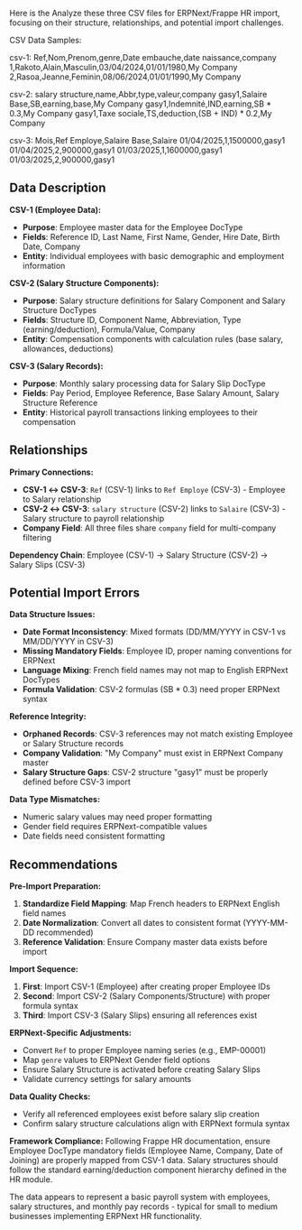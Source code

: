 Here is the Analyze these three CSV files for ERPNext/Frappe HR import, focusing on their structure, relationships, and potential import challenges.

CSV Data Samples:

csv-1:
Ref,Nom,Prenom,genre,Date embauche,date naissance,company
1,Rakoto,Alain,Masculin,03/04/2024,01/01/1980,My Company
2,Rasoa,Jeanne,Feminin,08/06/2024,01/01/1990,My Company

csv-2:
salary structure,name,Abbr,type,valeur,company
gasy1,Salaire Base,SB,earning,base,My Company
gasy1,Indemnité,IND,earning,SB * 0.3,My Company
gasy1,Taxe sociale,TS,deduction,(SB + IND) * 0.2,My Company

csv-3:
Mois,Ref Employe,Salaire Base,Salaire
01/04/2025,1,1500000,gasy1
01/04/2025,2,900000,gasy1
01/03/2025,1,1600000,gasy1
01/03/2025,2,900000,gasy1


## Data Description

**CSV-1 (Employee Data):**
- **Purpose**: Employee master data for the Employee DocType
- **Fields**: Reference ID, Last Name, First Name, Gender, Hire Date, Birth Date, Company
- **Entity**: Individual employees with basic demographic and employment information

**CSV-2 (Salary Structure Components):**
- **Purpose**: Salary structure definitions for Salary Component and Salary Structure DocTypes
- **Fields**: Structure ID, Component Name, Abbreviation, Type (earning/deduction), Formula/Value, Company
- **Entity**: Compensation components with calculation rules (base salary, allowances, deductions)

**CSV-3 (Salary Records):**
- **Purpose**: Monthly salary processing data for Salary Slip DocType
- **Fields**: Pay Period, Employee Reference, Base Salary Amount, Salary Structure Reference
- **Entity**: Historical payroll transactions linking employees to their compensation

## Relationships

**Primary Connections:**
- **CSV-1 ↔ CSV-3**: `Ref` (CSV-1) links to `Ref Employe` (CSV-3) - Employee to Salary relationship
- **CSV-2 ↔ CSV-3**: `salary structure` (CSV-2) links to `Salaire` (CSV-3) - Salary structure to payroll relationship
- **Company Field**: All three files share `company` field for multi-company filtering

**Dependency Chain**: Employee (CSV-1) → Salary Structure (CSV-2) → Salary Slips (CSV-3)

## Potential Import Errors

**Data Structure Issues:**
- **Date Format Inconsistency**: Mixed formats (DD/MM/YYYY in CSV-1 vs MM/DD/YYYY in CSV-3)
- **Missing Mandatory Fields**: Employee ID, proper naming conventions for ERPNext
- **Language Mixing**: French field names may not map to English ERPNext DocTypes
- **Formula Validation**: CSV-2 formulas (SB * 0.3) need proper ERPNext syntax

**Reference Integrity:**
- **Orphaned Records**: CSV-3 references may not match existing Employee or Salary Structure records
- **Company Validation**: "My Company" must exist in ERPNext Company master
- **Salary Structure Gaps**: CSV-2 structure "gasy1" must be properly defined before CSV-3 import

**Data Type Mismatches:**
- Numeric salary values may need proper formatting
- Gender field requires ERPNext-compatible values
- Date fields need consistent formatting

## Recommendations

**Pre-Import Preparation:**
1. **Standardize Field Mapping**: Map French headers to ERPNext English field names
2. **Date Normalization**: Convert all dates to consistent format (YYYY-MM-DD recommended)
3. **Reference Validation**: Ensure Company master data exists before import

**Import Sequence:**
1. **First**: Import CSV-1 (Employee) after creating proper Employee IDs
2. **Second**: Import CSV-2 (Salary Components/Structure) with proper formula syntax
3. **Third**: Import CSV-3 (Salary Slips) ensuring all references exist

**ERPNext-Specific Adjustments:**
- Convert `Ref` to proper Employee naming series (e.g., EMP-00001)
- Map `genre` values to ERPNext Gender field options
- Ensure Salary Structure is activated before creating Salary Slips
- Validate currency settings for salary amounts

**Data Quality Checks:**
- Verify all referenced employees exist before salary slip creation
- Confirm salary structure calculations align with ERPNext formula syntax

**Framework Compliance:**
Following Frappe HR documentation, ensure Employee DocType mandatory fields (Employee Name, Company, Date of Joining) are properly mapped from CSV-1 data. Salary structures should follow the standard earning/deduction component hierarchy defined in the HR module.

The data appears to represent a basic payroll system with employees, salary structures, and monthly pay records - typical for small to medium businesses implementing ERPNext HR functionality.


